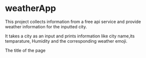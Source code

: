 # weatherApp
 This project collects information from a free api service and provide weather information for the inputted city.
 
 It takes a city as an input and prints information like city name,its temparature, Humidity and the corresponding weather emoji.
 
 The title of the page <title> changes into the corresponding weather emoji which is printed on the screen.
 
 The api used for the development of this weatherApp is openweathermap.org.
 
 It uses the api through its api key and collects the desired information and outputs it through.
 
 The website is also responsive enough for the smaller screens.
 

